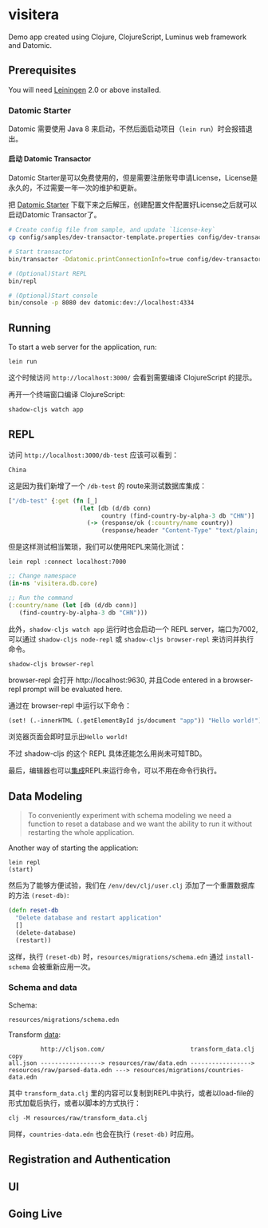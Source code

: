 # visitera

Demo app created using Clojure, ClojureScript, Luminus web framework and Datomic.

## Prerequisites

You will need [Leiningen][1] 2.0 or above installed.

[1]: https://github.com/technomancy/leiningen

### Datomic Starter

Datomic 需要使用 Java 8 来启动，不然后面启动项目（`lein run`）时会报错退出。

#### 启动 Datomic Transactor

Datomic Starter是可以免费使用的，但是需要注册账号申请License，License是永久的，不过需要一年一次的维护和更新。

把 [Datomic Starter][2] 下载下来之后解压，创建配置文件配置好License之后就可以启动Datomic Transactor了。

```sh
# Create config file from sample, and update `license-key`
cp config/samples/dev-transactor-template.properties config/dev-transactor-template.properties

# Start transactor
bin/transactor -Ddatomic.printConnectionInfo=true config/dev-transactor-template.properties

# (Optional)Start REPL
bin/repl

# (Optional)Start console
bin/console -p 8080 dev datomic:dev://localhost:4334
```

[2]: https://www.datomic.com/get-datomic.html

## Running

To start a web server for the application, run:

    lein run 

这个时候访问 `http://localhost:3000/` 会看到需要编译 ClojureScript 的提示。

再开一个终端窗口编译 ClojureScript:

``` sh
shadow-cljs watch app
```

## REPL

访问 `http://localhost:3000/db-test` 应该可以看到：

`China`

这是因为我们新增了一个 `/db-test` 的 route来测试数据库集成：

``` clojure
["/db-test" {:get (fn [_]
                    (let [db (d/db conn)
                          country (find-country-by-alpha-3 db "CHN")]
                      (-> (response/ok (:country/name country))
                          (response/header "Content-Type" "text/plain; charset=utf-8"))))}]
```

但是这样测试相当繁琐，我们可以使用REPL来简化测试：

    lein repl :connect localhost:7000

``` clojure
;; Change namespace
(in-ns 'visitera.db.core)

;; Run the command
(:country/name (let [db (d/db conn)]
   (find-country-by-alpha-3 db "CHN")))
```

此外，`shadow-cljs watch app` 运行时也会启动一个 REPL server，端口为7002,可以通过 `shadow-cljs node-repl` 或 `shadow-cljs browser-repl` 来访问并执行命令。

    shadow-cljs browser-repl

browser-repl 会打开 http://localhost:9630, 并且Code entered in a browser-repl prompt will be evaluated here.

通过在 browser-repl 中运行以下命令：

``` clojure
(set! (.-innerHTML (.getElementById js/document "app")) "Hello world!")
```

浏览器页面会即时显示出`Hello world!`

不过 shadow-cljs 的这个 REPL 具体还能怎么用尚未可知TBD。

最后，编辑器也可以[集成][3]REPL来运行命令，可以不用在命令行执行。

[3]: https://github.com/aliaksandr-s/prototyping-with-clojure/blob/master/tutorial/chapter-03/03-Environment%20set%20up.md#integrating-repl-to-a-text-editor

## Data Modeling

> To conveniently experiment with schema modeling we need a function to reset a database and we want the ability to run it without restarting the whole application.

Another way of starting the application:

    lein repl
    (start)

然后为了能够方便试验，我们在 `/env/dev/clj/user.clj` 添加了一个重置数据库的方法 `(reset-db)`:

``` clojure
(defn reset-db
  "Delete database and restart application"
  []
  (delete-database)
  (restart))
```

这样，执行 `(reset-db)` 时，`resources/migrations/schema.edn` 通过 `install-schema` 会被重新应用一次。

### Schema and data

Schema:

`resources/migrations/schema.edn`

Transform [data][4]:

```
         http://cljson.com/                        transform_data.clj                               copy
all.json -----------------> resources/raw/data.edn -----------------> resources/raw/parsed-data.edn ---> resources/migrations/countries-data.edn
```

其中 `transform_data.clj` 里的内容可以复制到REPL中执行，或者以load-file的形式加载后执行，或者以脚本的方式执行：

    clj -M resources/raw/transform_data.clj

[4]: https://raw.githubusercontent.com/lukes/ISO-3166-Countries-with-Regional-Codes/master/all/all.json
[5]: http://cljson.com/

同样，`countries-data.edn` 也会在执行 `(reset-db)` 时应用。

## Registration and Authentication

## UI

## Going Live

